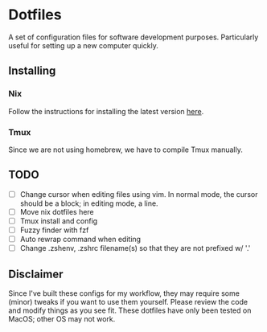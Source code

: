 # Dotfiles
A set of configuration files for software development purposes. Particularly
useful for setting up a new computer quickly.

## Installing

### Nix
Follow the instructions for installing the latest version
[here](https://nixos.wiki/wiki/Nix_Installation_Guide).

### Tmux
Since we are not using homebrew, we have to compile Tmux manually.

## TODO
- [ ] Change cursor when editing files using vim. In normal mode, the cursor 
      should be a block; in editing mode, a line.
- [ ] Move nix dotfiles here
- [ ] Tmux install and config
- [ ] Fuzzy finder with fzf
- [ ] Auto rewrap command when editing
- [ ] Change .zshenv, .zshrc filename(s) so that they are not prefixed w/ '.'

## Disclaimer
Since I've built these configs for my workflow, they may require some
(minor) tweaks if you want to use them yourself. Please review the code and
modify things as you see fit. These dotfiles have only been tested on MacOS;
other OS may not work.
